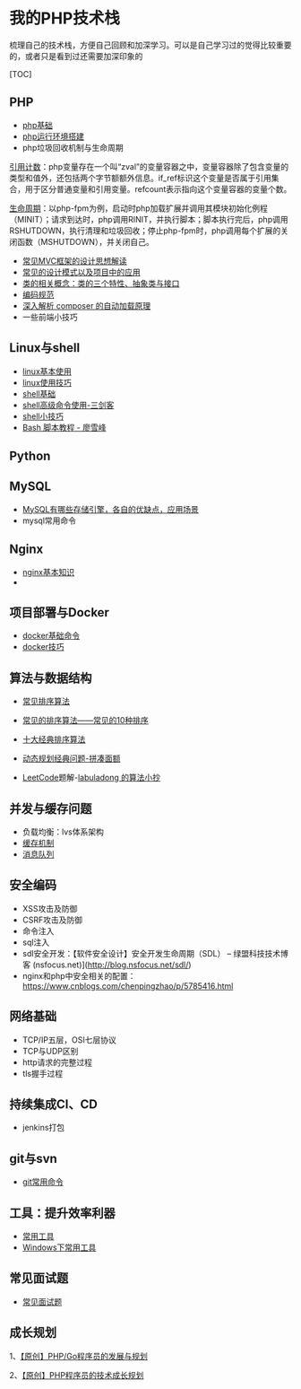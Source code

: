 # 我的PHP技术栈

梳理自己的技术栈，方便自己回顾和加深学习。可以是自己学习过的觉得比较重要的，或者只是看到过还需要加深印象的

[TOC]

## PHP

- [php基础](docs/php-basic.md)
- [php运行环境搭建](docs/php-env-build.md)
- php垃圾回收机制与生命周期

[引用计数](https://www.php.net/manual/zh/features.gc.refcounting-basics.php)：php变量存在一个叫“zval”的变量容器之中，变量容器除了包含变量的类型和值外，还包括两个字节额额外信息。if_ref标识这个变量是否属于引用集合，用于区分普通变量和引用变量。refcount表示指向这个变量容器的变量个数。

[生命周期](https://www.cnblogs.com/applelife/p/10511837.html)：以php-fpm为例，启动时php加载扩展并调用其模块初始化例程（MINIT）；请求到达时，php调用RINIT，并执行脚本；脚本执行完后，php调用RSHUTDOWN，执行清理和垃圾回收；停止php-fpm时，php调用每个扩展的关闭函数（MSHUTDOWN），并关闭自己。

- [常见MVC框架的设计思想解读](docs/php-mvc.md)
- [常见的设计模式以及项目中的应用](docs/php-design-patterns.md)
- [类的相关概念：类的三个特性、抽象类与接口](docs/php-class.md)
- [编码规范](docs/code-compliance.md)
- [深入解析 composer 的自动加载原理](https://segmentfault.com/a/1190000014948542)
- 一些前端小技巧

## Linux与shell

- [linux基本使用](docs/linux-basic.md)
- [linux使用技巧](./docs/linux-skills.md)
- [shell基础](docs/shell-basic.md)
- [shell高级命令使用-三剑客](./docs/shell-advanced-command.md)
- [shell小技巧](docs/shell-tips.md)
- [Bash 脚本教程 - 廖雪峰](https://wangdoc.com/bash/index.html)

## Python

## MySQL

- [MySQL有哪些存储引擎，各自的优缺点，应用场景](https://juejin.im/post/6844903684912971783)
- mysql常用命令

## Nginx

- [nginx基本知识](docs/nginx-basic.md)
- 

## 项目部署与Docker

- [docker基础命令](./docs/docker-basic.md)
- [docker技巧](./docs/docker-skills.md)

## 算法与数据结构

- [常见排序算法](https://www.runoob.com/w3cnote/sort-algorithm-summary.html)

- [常见的排序算法——常见的10种排序](https://www.cnblogs.com/flyingdreams/p/11161157.html)

- [十大经典排序算法](https://www.cnblogs.com/itsharehome/p/11058010.html)

- [动态规划经典问题-拼凑面额](https://www.nowcoder.com/questionTerminal/14cf13771cd840849a402b848b5c1c93)

- [LeetCode](https://leetcode.com/)题解-[labuladong 的算法小抄](https://github.com/labuladong/fucking-algorithm)

## 并发与缓存问题

- 负载均衡：lvs体系架构
- [缓存机制](docs/cache.md)
- [消息队列](docs/mq.md)

## 安全编码

- XSS攻击及防御
- CSRF攻击及防御
- 命令注入
- sql注入
- sdl安全开发：【软件安全设计】安全开发生命周期（SDL） – 绿盟科技技术博客 (nsfocus.net)](http://blog.nsfocus.net/sdl/)
- nginx和php中安全相关的配置：https://www.cnblogs.com/chenpingzhao/p/5785416.html

## 网络基础

- TCP/IP五层，OSI七层协议
- TCP与UDP区别
- http请求的完整过程
- tls握手过程

## 持续集成CI、CD

- jenkins打包

## git与svn

- [git常用命令](./docs/git.md)

## 工具：提升效率利器

- [常用工具](./docs/tools.md)
- [Windows下常用工具](./docs/win-tools.md)

## 常见面试题

- [常见面试题](docs/interview-questions.md)

## 成长规划

1、[【原创】PHP/Go程序员的发展与规划](https://blog.csdn.net/heiyeshuwu/article/details/107193766?ops_request_misc=%7B%22request%5Fid%22%3A%22163515565616780261971774%22%2C%22scm%22%3A%2220140713.130102334.pc%5Fblog.%22%7D&request_id=163515565616780261971774&biz_id=0&utm_medium=distribute.pc_search_result.none-task-blog-2~blog~first_rank_v2~rank_v29-1-107193766.pc_v2_rank_blog_default&utm_term=规划&spm=1018.2226.3001.4450)

2、[【原创】PHP程序员的技术成长规划](https://blog.csdn.net/heiyeshuwu/article/details/40098043?ops_request_misc=%7B%22request%5Fid%22%3A%22163515533616780262522777%22%2C%22scm%22%3A%2220140713.130102334.pc%5Fall.%22%7D&request_id=163515533616780262522777&biz_id=0&utm_medium=distribute.pc_search_result.none-task-blog-2~all~first_rank_ecpm_v1~rank_v31_ecpm-1-40098043.pc_search_result_cache&utm_term=php程序员的技术成长规划&spm=1018.2226.3001.4187)



